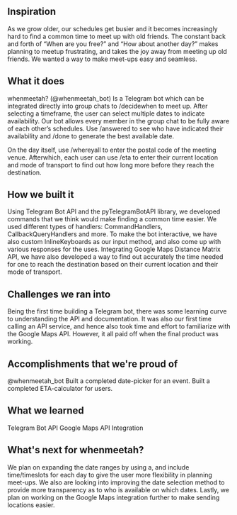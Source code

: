 ## Inspiration
As we grow older, our schedules get busier and it becomes increasingly hard to find a common time to meet up with old friends. The constant back and forth of “When are you free?” and “How about another day?” makes planning to meetup frustrating, and takes the joy away from meeting up old friends. We wanted a way to make meet-ups easy and seamless.


## What it does
whenmeetah? (@whenmeetah_bot) Is a Telegram bot which can be integrated directly into group chats to /decidewhen to meet up. After selecting a timeframe, the user can select multiple dates to indicate availability. Our bot allows every member in the group chat to be fully aware of each other’s schedules. Use /answered to see who have indicated their availability and /done to generate the best available date. 

On the day itself, use /whereyall to enter the postal code of the meeting venue. Afterwhich, each user can use /eta to enter their current location and mode of transport to find out how long more before they reach the destination.


## How we built it
Using Telegram Bot API and the pyTelegramBotAPI library, we developed commands that we think would make finding a common time easier. We used different types of handlers: CommandHandlers, CallbackQueryHandlers and more. To make the bot interactive, we have also custom InlineKeyboards as our input method, and also come up with various responses for the uses. Integrating Google Maps Distance Matrix API, we have also developed a way to find out accurately the time needed for one to reach the destination based on their current location and their mode of transport.


## Challenges we ran into
Being the first time building a Telegram bot, there was some learning curve to understanding the API and documentation. It was also our first time calling an API service, and hence also took time and effort to familiarize with the Google Maps API. However, it all paid off when the final product was working. 


## Accomplishments that we're proud of
@whenmeetah_bot
Built a completed date-picker for an event.
Built a completed ETA-calculator for users.

## What we learned
Telegram Bot API
Google Maps API Integration


## What's next for whenmeetah?
We plan on expanding the date ranges by using a, and include time/timeslots for each day to give the user more flexibility in planning meet-ups. We also are looking into improving the date selection method to provide more transparency as to who is available on which dates. Lastly, we plan on working on the Google Maps integration further to make sending locations easier.




